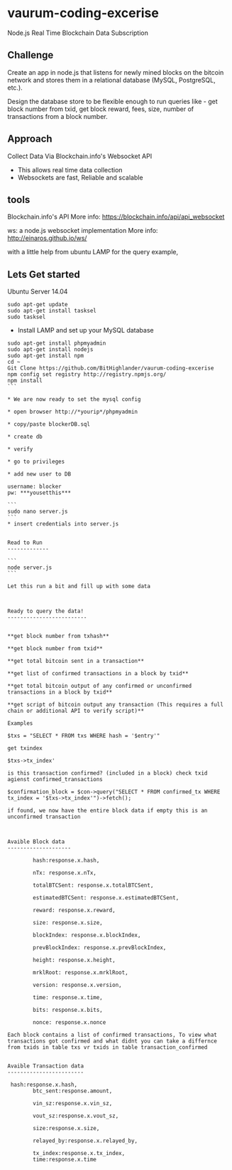 vaurum-coding-excerise
======================

Node.js Real Time Blockchain Data Subscription


Challenge
-----------

Create an app in node.js that listens for newly mined blocks on the bitcoin network and stores them in a relational database (MySQL, PostgreSQL, etc.).

Design the database store to be flexible enough to run queries like - get block number from txid, get block reward, fees, size, number of transactions from a block number.


Approach
------------

Collect Data Via Blockchain.info's Websocket API
  * This allows real time data collection
  * Websockets are fast, Reliable and scalable

tools
------------
Blockchain.info's API
More info: https://blockchain.info/api/api_websocket

ws: a node.js websocket implementation
More info: http://einaros.github.io/ws/

with a little help from ubuntu LAMP for the query example,



Lets Get started
-------------------

Ubuntu Server 14.04

```
sudo apt-get update
sudo apt-get install tasksel
sudo tasksel
````

* Install LAMP and set up your MySQL database


````
sudo apt-get install phpmyadmin
sudo apt-get install nodejs
sudo apt-get install npm
cd ~
Git Clone https://github.com/BitHighlander/vaurum-coding-excerise
npm config set registry http://registry.npmjs.org/
npm install
```

* We are now ready to set the mysql config

* open browser http://*yourip*/phpmyadmin

* copy/paste blockerDB.sql

* create db

* verify

* go to privileges

* add new user to DB

username: blocker
pw: ***yousetthis***

```
sudo nano server.js
```
* insert credentials into server.js


Read to Run
-------------

```
node server.js
```

Let this run a bit and fill up with some data



Ready to query the data!
-------------------------


**get block number from txhash**

**get block number from txid**

**get total bitcoin sent in a transaction**

**get list of confirmed transactions in a block by txid**

**get total bitcoin output of any confirmed or unconfirmed transactions in a block by txid**

**get script of bitcoin output any transaction (This requires a full chain or additional API to verify script)**

Examples

$txs = "SELECT * FROM txs WHERE hash = '$entry'"

get txindex

$txs->tx_index'

is this transaction confirmed? (included in a block) check txid agienst confirmed_transactions

$confirmation_block = $con->query("SELECT * FROM confirmed_tx WHERE tx_index = '$txs->tx_index'")->fetch();

if found, we now have the entire block data if empty this is an unconfirmed transaction



Avaible Block data
--------------------

        hash:response.x.hash,
        
        nTx: response.x.nTx,
        
        totalBTCSent: response.x.totalBTCSent,
        
        estimatedBTCSent: response.x.estimatedBTCSent,
        
        reward: response.x.reward,
        
        size: response.x.size,
        
        blockIndex: response.x.blockIndex,
        
        prevBlockIndex: response.x.prevBlockIndex,
        
        height: response.x.height,
        
        mrklRoot: response.x.mrklRoot,
        
        version: response.x.version,
        
        time: response.x.time,
        
        bits: response.x.bits,
        
        nonce: response.x.nonce	

Each block contains a list of confirmed transactions, To view what transactions got confirmed and what didnt you can take a differnce from txids in table txs vr txids in table transaction_confirmed


Avaible Transaction data
------------------------

 hash:response.x.hash,
        btc_sent:response.amount,
        
        vin_sz:response.x.vin_sz,
        
        vout_sz:response.x.vout_sz,
        
        size:response.x.size,
        
        relayed_by:response.x.relayed_by,
        
        tx_index:response.x.tx_index,
        time:response.x.time
